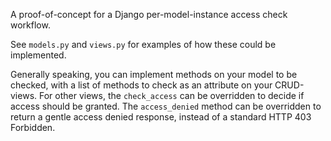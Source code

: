 A proof-of-concept for a Django per-model-instance access check workflow.

See `models.py` and `views.py` for examples of how these could be implemented.

Generally speaking, you can implement methods on your model to be checked, with
a list of methods to check as an attribute on your CRUD-views. For other views,
the `check_access` can be overridden to decide if access should be granted. The
`access_denied` method can be overridden to return a gentle access denied
response, instead of a standard HTTP 403 Forbidden.
